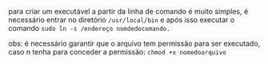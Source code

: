 para criar um executável a partir da linha de comando é muito simples, é necessário entrar no diretório `/usr/local/bin` e após isso executar o comando `sudo ln -s /endereço nomdedocomando.`

obs: é necessário garantir que o arquivo tem permissão para ser executado, caso n tenha para conceder a permissão: `chmod +x nomedoarquivo`

